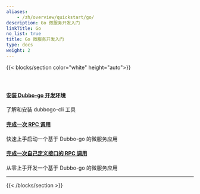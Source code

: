 ```yaml
---
aliases:
    - /zh/overview/quickstart/go/
description: Go 微服务开发入门
linkTitle: Go
no_list: true
title: Go 微服务开发入门
type: docs
weight: 2
---
```




{{< blocks/section color="white" height="auto">}}
<div class="td-content list-page">
    <div class="lead"></div><header class="article-meta">
    </header><div class="row">
    <div class="col-sm col-md-6 mb-4">
        <div class="h-100 card shadow" href="#">
            <div class="card-body">
                <h4 class="card-title">
                     <a href='{{< relref "./install" >}}'>安装 Dubbo-go 开发环境</a>
                </h4>
                <p>了解和安装 dubbogo-cli 工具</p>
            </div>
        </div>
    </div>
    <div class="col-sm col-md-6 mb-4">
        <div class="h-100 card shadow" href="#">
            <div class="card-body">
                <h4 class="card-title">
                     <a href='{{< relref "./quickstart_triple" >}}'>完成一次 RPC 调用</a>
                </h4>
                <p>快速上手启动一个基于 Dubbo-go 的微服务应用</p>
            </div>
        </div>
    </div>
    <div class="col-sm col-md-6 mb-4">
        <div class="h-100 card shadow" href="#">
            <div class="card-body">
                <h4 class="card-title">
                     <a href='{{< relref "./quickstart_triple_with_customize" >}}'>完成一次自己定义接口的 RPC 调用</a>
                </h4>
                <p>从零上手开发一个基于 Dubbo-go 的微服务应用</p>
            </div>
        </div>
    </div>
</div>
<hr>
</div>

{{< /blocks/section >}}
